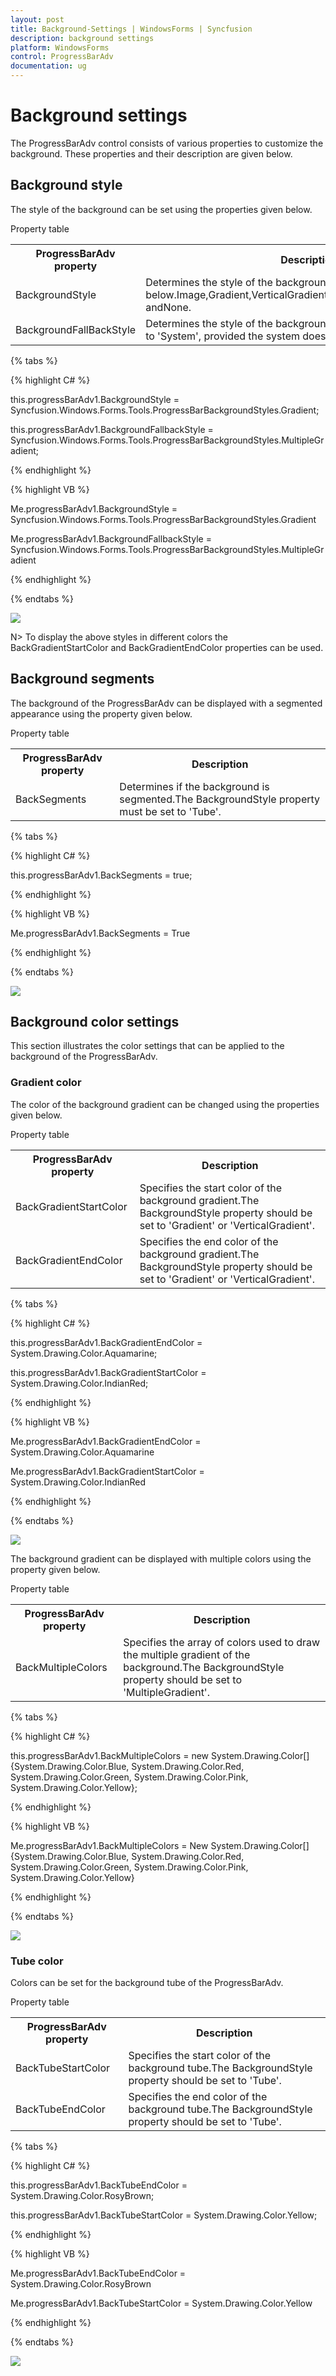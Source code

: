 ```yaml
---
layout: post
title: Background-Settings | WindowsForms | Syncfusion
description: background settings
platform: WindowsForms
control: ProgressBarAdv
documentation: ug
---
```


# Background settings

The ProgressBarAdv control consists of various properties to customize the background. These properties and their description are given below.

## Background style

The style of the background can be set using the properties given below.

Property table

<table>
<tr>
<th>
ProgressBarAdv property</th><th>
Description</th></tr>
<tr>
<td>
BackgroundStyle</td><td>
Determines the style of the background. It includes the options given below.Image,Gradient,VerticalGradient,Tube,MultipleGradient,System andNone.</td></tr>
<tr>
<td>
BackgroundFallBackStyle</td><td>
Determines the style of the background when BackgroundStyle is set to 'System', provided the system does not support themes.</td></tr>
</table>

{% tabs %}

{% highlight C# %}

this.progressBarAdv1.BackgroundStyle = Syncfusion.Windows.Forms.Tools.ProgressBarBackgroundStyles.Gradient;

this.progressBarAdv1.BackgroundFallbackStyle = Syncfusion.Windows.Forms.Tools.ProgressBarBackgroundStyles.MultipleGradient;

{% endhighlight %}

{% highlight VB %}


Me.progressBarAdv1.BackgroundStyle = Syncfusion.Windows.Forms.Tools.ProgressBarBackgroundStyles.Gradient

Me.progressBarAdv1.BackgroundFallbackStyle = Syncfusion.Windows.Forms.Tools.ProgressBarBackgroundStyles.MultipleGradient

{% endhighlight %}

{% endtabs %}

![](Overview_images/Overview_img6.jpeg) 


N> To display the above styles in different colors the BackGradientStartColor and BackGradientEndColor properties can be used.


## Background segments

The background of the ProgressBarAdv can be displayed with a segmented appearance using the property given below.

Property table

<table>
<tr>
<th>
ProgressBarAdv property</th><th>
Description</th></tr>
<tr>
<td>
BackSegments</td><td>
Determines if the background is segmented.The BackgroundStyle property must be set to 'Tube'.</td></tr>
</table>

{% tabs %}

{% highlight C# %}

this.progressBarAdv1.BackSegments = true;

{% endhighlight %}

{% highlight VB %}

Me.progressBarAdv1.BackSegments = True

{% endhighlight %}

{% endtabs %}

![](Overview_images/Overview_img8.jpeg)

## Background color settings

This section illustrates the color settings that can be applied to the background of the ProgressBarAdv.

### Gradient color

The color of the background gradient can be changed using the properties given below.

Property table

<table>
<tr>
<th>
ProgressBarAdv property</th><th>
Description</th></tr>
<tr>
<td>
BackGradientStartColor</td><td>
Specifies the start color of the background gradient.The BackgroundStyle property should be set to 'Gradient' or 'VerticalGradient'.</td></tr>
<tr>
<td>
BackGradientEndColor</td><td>
Specifies the end color of the background gradient.The BackgroundStyle property should be set to 'Gradient' or 'VerticalGradient'.</td></tr>
</table>

{% tabs %}

{% highlight C# %}

this.progressBarAdv1.BackGradientEndColor = System.Drawing.Color.Aquamarine;

this.progressBarAdv1.BackGradientStartColor = System.Drawing.Color.IndianRed;

{% endhighlight %}

{% highlight VB %}

Me.progressBarAdv1.BackGradientEndColor = System.Drawing.Color.Aquamarine

Me.progressBarAdv1.BackGradientStartColor = System.Drawing.Color.IndianRed

{% endhighlight %}

{% endtabs %}

![](Overview_images/Overview_img9.jpeg)


The background gradient can be displayed with multiple colors using the property given below.

Property table

<table>
<tr>
<th>
ProgressBarAdv property</th><th>
Description</th></tr>
<tr>
<td>
BackMultipleColors</td><td>
Specifies the array of colors used to draw the multiple gradient of the background.The BackgroundStyle property should be set to 'MultipleGradient'.</td></tr>
</table>

{% tabs %}

{% highlight C# %}

this.progressBarAdv1.BackMultipleColors = new System.Drawing.Color[] {System.Drawing.Color.Blue, System.Drawing.Color.Red, System.Drawing.Color.Green, System.Drawing.Color.Pink, System.Drawing.Color.Yellow};

{% endhighlight %}

{% highlight VB %}
 
Me.progressBarAdv1.BackMultipleColors = New System.Drawing.Color[] {System.Drawing.Color.Blue, System.Drawing.Color.Red, System.Drawing.Color.Green, System.Drawing.Color.Pink, System.Drawing.Color.Yellow}

{% endhighlight %}

{% endtabs %}

![](Overview_images/Overview_img10.jpeg) 


### Tube color

Colors can be set for the background tube of the ProgressBarAdv.

Property table

<table>
<tr>
<th>
ProgressBarAdv property</th><th>
Description</th></tr>
<tr>
<td>
BackTubeStartColor</td><td>
Specifies the start color of the background tube.The BackgroundStyle property should be set to 'Tube'.</td></tr>
<tr>
<td>
BackTubeEndColor</td><td>
Specifies the end color of the background tube.The BackgroundStyle property should be set to 'Tube'.</td></tr>
</table>

{% tabs %}

{% highlight C# %}

this.progressBarAdv1.BackTubeEndColor = System.Drawing.Color.RosyBrown;

this.progressBarAdv1.BackTubeStartColor = System.Drawing.Color.Yellow;

{% endhighlight %}

{% highlight VB %}

Me.progressBarAdv1.BackTubeEndColor = System.Drawing.Color.RosyBrown

Me.progressBarAdv1.BackTubeStartColor = System.Drawing.Color.Yellow

{% endhighlight %}

{% endtabs %}

 ![](Overview_images/Overview_img11.jpeg) 


